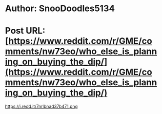# Author: SnooDoodles5134
# Post URL: [https://www.reddit.com/r/GME/comments/nw73eo/who_else_is_planning_on_buying_the_dip/](https://www.reddit.com/r/GME/comments/nw73eo/who_else_is_planning_on_buying_the_dip/)


https://i.redd.it/7m1bnad37b471.png